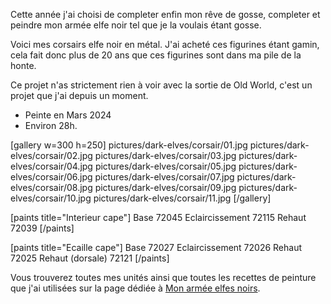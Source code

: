 
Cette année j'ai choisi de completer enfin mon rêve de gosse, completer et peindre mon armée elfe noir tel que je la voulais étant gosse.

Voici mes corsairs elfe noir en métal.
J'ai acheté ces figurines étant gamin, cela fait donc plus de 20 ans que ces figurines sont dans ma pile de la honte.

Ce projet n'as strictement rien à voir avec la sortie de Old World, c'est un projet que j'ai depuis un moment.

* Peinte en Mars 2024
* Environ 28h.

[gallery w=300 h=250]
pictures/dark-elves/corsair/01.jpg
pictures/dark-elves/corsair/02.jpg
pictures/dark-elves/corsair/03.jpg
pictures/dark-elves/corsair/04.jpg
pictures/dark-elves/corsair/05.jpg
pictures/dark-elves/corsair/06.jpg
pictures/dark-elves/corsair/07.jpg
pictures/dark-elves/corsair/08.jpg
pictures/dark-elves/corsair/09.jpg
pictures/dark-elves/corsair/10.jpg
pictures/dark-elves/corsair/11.jpg
[/gallery]

[paints title="Interieur cape"]
Base	72045
Eclaircissement	72115
Rehaut	72039
[/paints]

[paints title="Ecaille cape"]
Base	72027
Eclaircissement	72026
Rehaut	72025
Rehaut (dorsale)	72121
[/paints]

Vous trouverez toutes mes unités ainsi que toutes les recettes de peinture que j'ai utilisées
sur la page dédiée à [Mon armée elfes noirs](2024/armee-elfes-noirs.html).



